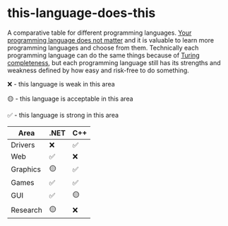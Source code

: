 # this-language-does-this
A comparative table for different programming languages. [Your programming language does not matter](https://itnext.io/your-programming-language-does-not-matter-63a7ca4a6094) and it is valuable to learn more programming languages and choose from them. Technically each programming language can do the same things because of [Turing completeness](https://en.wikipedia.org/wiki/Turing_completeness), but each programming language still has its strengths and weakness defined by how easy and risk-free to do something.

❌ - this language is weak in this area

🟡 - this language is acceptable in this area

✅ - this language is strong in this area

| Area    | .NET | C++ |
|---------|------|-----|
| Drivers | ❌   | ✅  |
| Web     | ✅   | ❌  |
| Graphics| 🟡   | ✅  |
| Games   | ✅   | ✅  |
| GUI     | ✅   | 🟡  |
| Research| 🟡   | ❌  |
